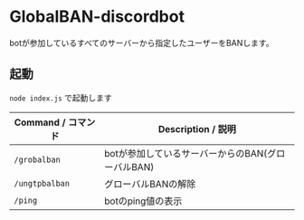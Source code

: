 # GlobalBAN-discordbot

botが参加しているすべてのサーバーから指定したユーザーをBANします。<br>

## 起動
`node index.js` で起動します

|Command / コマンド|Description / 説明|
|---|---|
|`/grobalban`|botが参加しているサーバーからのBAN(グローバルBAN)|
|`/ungtpbalban`|グローバルBANの解除|
|`/ping`|botのping値の表示|
